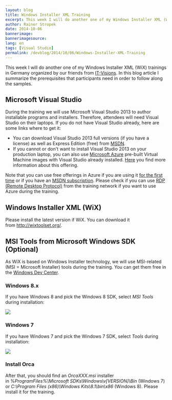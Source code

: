 ```yaml
---
layout: blog
title: Windows Installer XML Training
excerpt: This week I will do another one of my Windows Installer XML (WiX) trainings in Germany. In this blog article I summarize the prerequisites that participants need in order to follow along the samples.
author: Rainer Stropek
date: 2014-10-06
bannerimage: 
bannerimagesource: 
lang: en
tags: [Visual Studio]
permalink: /devblog/2014/10/06/Windows-Installer-XML-Training
---
```


<p>This week I will do another one of my Windows Installer XML (WiX) trainings in Germany organized by our friends from <a href="http://www.it-visions.de/start.aspx" target="_blank">IT-Visions</a>. In this blog article I summarize the prerequisites that participants need in order to follow along the samples.</p><h2>Microsoft Visual Studio</h2><p>During the training we will use Microsoft Visual Studio 2013 to author installable programs and installers. Therefore, attendees will need Visual Studio on their laptops. If you do not have Visual Studio already, here are some links where to get it:</p><ul>
  <li>You can download Visual Studio 2013 full versions (if you have a license) as well as Express Edition (free) from <a href="http://msdn.microsoft.com/developer-resource-downloads-msdn" target="_blank">MSDN</a>.</li>
  <li>If you cannot or don't want to install Visual Studio 2013 on your production laptop, you can also use <a href="http://azure.microsoft.com" target="_blank">Microsoft Azure</a> pre-built Virtual Machine images with Visual Studio already installed. <a href="http://azure.microsoft.com/en-us/campaigns/visual-studio-2013/" target="_blank">Here</a> you find more information about this offering.</li>
</ul><p class="showcase">Note that you can use free offerings in Azure if you are using it <a href="http://azure.microsoft.com/en-us/pricing/free-trial/" title="Azure Free Trial" target="_blank">for the first time</a> or if you have an <a href="http://azure.microsoft.com/en-us/pricing/member-offers/msdn-benefits-details/" target="_blank">MSDN subscription</a>. Please check if you can use <a href="http://en.wikipedia.org/wiki/Remote_Desktop_Protocol" target="_blank">RDP (Remote Desktop Protocol)</a> from the training network if you want to use Azure during the training.</p><h2>Windows Installer XML (WiX)</h2><p>Please install the latest version if WiX. You can download it from <a href="http://wixtoolset.org/">http://wixtoolset.org/</a>.</p><h2>MSI Tools from Microsoft Windows SDK (Optional)</h2><p>As WiX is based on Windows Installer technology, we will use MSI-related (MSI = Microsoft Installer) tools during the training. You can get them free in the <a href="http://msdn.microsoft.com/en-US/windows/desktop/aa904949.aspx" target="_blank">Windows Dev Center</a>.</p><h3>Windows 8.x</h3><p>If you have Windows 8 and pick the Windows 8 SDK, select <em>MSI Tools</em> during installation:</p><p>
  <img src="{{site.baseurl}}/content/images/blog/2014/10/MSIToolsWin8.png" />
</p><h3 class="textalignleft">Windows 7</h3><p>If you have Windows 7 and pick the Windows 7 SDK, select <em>Tools</em> during installation:</p><p>
  <img src="{{site.baseurl}}/content/images/blog/2014/10/MSIToolsWin7.png" />
</p><h3>Install Orca</h3><p>After that, you should find an <em>OrcaXXX.msi</em> installer in <em>%ProgramFiles%\Microsoft SDKs\Windows\v[VERSION]\Bin</em> (Windows 7) or <em>C:\Program Files (x86)\Windows Kits\8.1\bin\x86</em> (Windows 8). Please install it for the training.</p>
